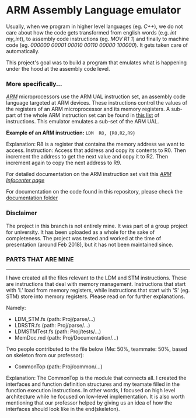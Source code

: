 # ARM Assembly Language emulator
Usually, when we program in higher level languages (eg. *C++*), we do not care about how the code gets transformed from english words (e.g. *int my_int*), to assembly code instructions (eg. *MOV R1 1*) and finally to machine code (eg. *000000 00001 00010 00110 00000 100000*). It gets taken care of automatically.

This project's goal was to build a program that emulates what is happening under the hood at the assembly code level. 

### More specifically...

[*ARM*](https://www.arm.com/products/silicon-ip-cpu?utm_source=google&utm_medium=cpc&utm_campaign=2019_enterprise-marketing_mk30_na_brand-solutions_bol_awa&utm_term=arm%20technology&gclid=Cj0KCQiA6t6ABhDMARIsAONIYywHOBIjWjvlhM2sMU7O_jBkCilNUscSFEx69NlLGgMOF4LDl5MNXSMaAkPgEALw_wcB) microprocessors use the ARM UAL instruction set, an assembly code language targeted at ARM devices. These instructions control the values of the registers of an ARM microprocessor and its memory registers. A sub-part of the whole ARM instruction set can be found in [this list](https://salmanarif.bitbucket.io/visual/supported_instructions.html) of instructions.
This emulator emulates a sub-set of the ARM UAL.

**Example of an ARM instruction:**
`LDM  R8, {R0,R2,R9}`

Explanation: R8 is a register that contains the memory address we want to access. Instruction: Access that address and copy its contents to R0. Then increment the address to get the next value and copy it to R2. Then increment again to copy the next address to R9. 

For detailed documentation on the ARM instruction set visit this [*ARM Infocenter page*](https://developer.arm.com/documentation/dui0552/a/the-cortex-m3-instruction-set/memory-access-instructions/ldm-and-stm)

For documentation on the code found in this repository, please check the [documentation folder](https://github.com/mchatzis/VisUAL/tree/master/Proj/Documentation)

### Disclaimer

The project in this branch is not entirely mine. It was part of a group project for university.
It has been uploaded as a whole for the sake of completeness. The project was tested and worked at the time of presentation (around Feb 2018), but it has not been maintained since.

### PARTS THAT ARE MINE
___________________

I have created all the files relevant to the LDM and STM instructions. These are instructions that deal with memory management. Instructions that start with 'L' load from memory registers, while instructions that start with 'S' (eg. STM) store into memory registers. Please read on for further explanations.

Namely:
- LDM_STM.fs (path: Proj/parse/...)
- LDRSTR.fs (path: Proj/parse/...)
- LDMSTMTest.fs (path: Proj/tests/...)
- MemDoc.md (path: Proj/Documentation/...)

Two people contributed to the file below (Me: 50%, teammate: 50%, based on skeleton from our professor):
- CommonTop (path: Proj/common/...)

Explanation: The CommonTop is the module that connects all. I created the interfaces and function definition structures and my teamate filled in the function execution instructions. In other words, I focused on high level architecture while he focused on low-level implementation. It is also worth mentioning that our professor helped by giving us an idea of how the interfaces should look like in the end(skeleton).








